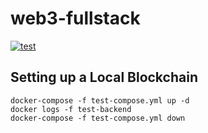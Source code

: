 # web3-fullstack

[![test](https://github.com/kfern/web3-fullstack/actions/workflows/tests.yml/badge.svg)](https://github.com/kfern/web3-fullstack/actions/workflows/tests.yml)
## Setting up a Local Blockchain

```
docker-compose -f test-compose.yml up -d 
docker logs -f test-backend
docker-compose -f test-compose.yml down
```
